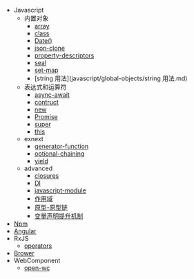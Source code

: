<!-- - [Typescript](typescript) -->
  <!-- - [Node](node) -->

- Javascript
  - 内置对象
    - [array](javascript/global-objects/array.md)
    - [class](javascript/global-objects/class.md)
    - [Date()](<javascript/global-objects/Date().md>)
    - [json-clone](javascript/global-objects/json-clone.md)
    - [property-descriptors](javascript/global-objects/property-descriptors.md)
    - [seal](javascript/global-objects/seal.md)
    - [set-map](javascript/global-objects/set-map.md)
    - [string 用法](javascript/global-objects/string 用法.md)
  - 表达式和运算符
    - [async-await](javascript/operators/async-await.md)
    - [contruct](javascript/operators/contruct.md)
    - [new](javascript/operators/new.md)
    - [Promise](javascript/operators/Promise.md)
    - [super](javascript/operators/super.md)
    - [this](javascript/operators/this.md)
  - exnext
    - [generator-function](javascript/esnexts/generator-function.md)
    - [optional-chaining](javascript/esnexts/optional-chaining.md)
    - [yield](javascript/esnexts/yield.md)
  - advanced
    - [closures](javascript/advanced/closures.md)
    - [DI](javascript/advanced/DI.md)
    - [javascript-module](javascript/advanced/javascript-module.md)
    - [作用域](javascript/advanced/作用域.md)
    - [原型-原型链](javascript/advanced/原型-原型链.md)
    - [变量声明提升机制](javascript/advanced/变量声明提升机制.md)
- [Npm](npm/yarn.md)
- [Angular](angular/basics/get-start.md)
- RxJS
  - [operators](rxjs/operators.md)
    <!-- - [Dart](dart) -->
      <!-- - [Miniprogram](miniprogram) -->
- [Brower](brower)
  <!-- - [Algorithms](algorithms) -->
  <!-- - [Style](style) -->
- WebComponent
  - [open-wc](https://open-wc.org/index.html)
